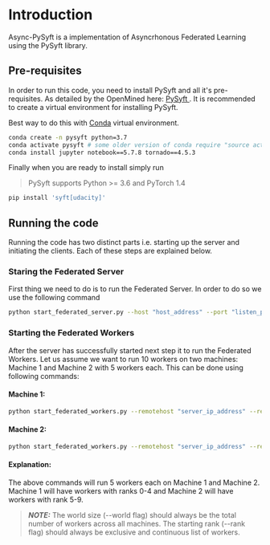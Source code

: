 # Introduction

Async-PySyft is a implementation of Asyncrhonous Federated Learning 
using the PySyft library.


## Pre-requisites

In order to run this code, you need to install PySyft and all it's 
pre-requisites. As detailed by the OpenMined here: [PySyft ](https://github.com/OpenMined/PySyft). 
It is recommended to create a virtual environment for installing PySyft. 

Best way to do this with 
[Conda](https://docs.conda.io/projects/conda/en/latest/user-guide/overview.html) virtual environment. 

```bash
conda create -n pysyft python=3.7
conda activate pysyft # some older version of conda require "source activate pysyft" instead.
conda install jupyter notebook==5.7.8 tornado==4.5.3
```

Finally when you are ready to install simply run

> PySyft supports Python >= 3.6 and PyTorch 1.4

```bash
pip install 'syft[udacity]'
```

## Running the code

Running the code has two distinct parts i.e. starting up the server and initiating the clients. Each of these steps are explained below.

### Staring the Federated Server
First thing we need to do is to run the Federated Server. In order to do so
we use the following command

```bash
python start_federated_server.py --host "host_address" --port "listen_port"
```

### Starting the Federated Workers

After the server has successfully started next step it to run the Federated Workers. Let us assume we want to run 10 workers on two machines: Machine 1 
and Machine 2 with 5 workers each. This can be done using following commands:

#### Machine 1:
```bash
python start_federated_workers.py --remotehost "server_ip_address" --remoteport "server_listen_port" --host "machine_1_ip" --port "starting_listen_port" --count 5 --rank 0 --world 10 --id "worker_id_prefix"
```

#### Machine 2:
```bash
python start_federated_workers.py --remotehost "server_ip_address" --remoteport "server_listen_port" --host "machine_2_ip" --port "starting_listen_port" --count 5 --rank 5 --world 10 --id "worker_id_prefix"
```

#### Explanation:

The above commands will run 5 workers each on Machine 1 and Machine 2. Machine 1 will have workers with ranks 0-4 and Machine 2 will have workers with rank 5-9.

> **_NOTE:_**
> The world size (--world flag) should always be the total number of workers across all machines. The starting rank (--rank flag) should always be exclusive and continuous
list of workers.









